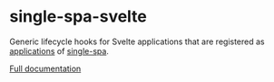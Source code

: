 # single-spa-svelte
Generic lifecycle hooks for Svelte applications that are registered as [applications](https://github.com/CanopyTax/single-spa/blob/master/docs/applications.md#registered-applications) of [single-spa](https://github.com/CanopyTax/single-spa).

[Full documentation](https://single-spa.js.org/docs/ecosystem-svelte.html)
